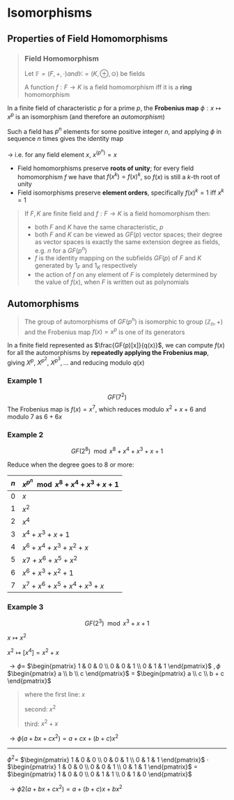 # Isomorphisms

## Properties of Field Homomorphisms

> ### Field Homomorphism
> Let $\mathbb{F} = (F,+,\cdot) and \mathbb{K}=(K, \oplus, \odot)$ be fields
> 
> A function $f: F \rightarrow K$ is a field homomorphism iff it is a **ring** homomorphism

In a finite field of characteristic $p$ for a prime $p$, the **Frobenius map** $\phi: x \mapsto x^p$ is an isomorphism (and therefore an *automorphism*)

Such a field has $p^n$ elements for some positive integer $n$, and applying $\phi$ in sequence $n$ times gives the identity map

$\rightarrow$ i.e. for any field element $x$, $x^{(p^n)} = x$

* Field homomorphisms preserve **roots of unity**; for every field homomorphism $f$ we have that $f(x^k) = f(x)^k$, so $f(x)$ is still a $k$-th root of unity
* Field isomorphisms preserve **element orders**, specifically $f(x)^k = 1$ iff $x^k=1$

>  If $F,K$ are finite field and $f: F\to K$ is a field homomorphism then:
> * both $F$ and $K$ have the same characteristic, $p$
> * both $F$ and $K$ can be viewed as $GF(p)$ vector spaces; their degree as vector spaces is exactly the same extension degree as fields, e.g. $n$ for a $GF(p^n)$
> * $f$ is the identity mapping on the subfields $GF(p)$ of $F$ and $K$ generated by $1_F$ and $1_K$ respectively
> * the action of $f$ on any element of $F$ is completely determined by the value of $f(x)$, when $F$ is written out as polynomials

## Automorphisms

> The group of automorphisms of $GF(p^n)$ is isomorphic to group $(\mathbb{Z}_n, +)$ and the Frobenius map $f(x) = x^p$ is one of its generators

In a finite field represented as $\frac{GF(p)[x]}{q(x)}$, we can compute $f(x)$ for all the automorphisms by **repeatedly applying the Frobenius map**, giving $X^p$, $X^{p^2}$, $X^{p^3}, \dots$ and reducing modulo $q(x)$

### Example 1

$$GF(7^2)$$
The Frobenius map is $f(x) = x^7$, which reduces modulo $x^2 + x + 6$ and modulo $7$ as $6+6x$

### Example 2

$$GF(2^8)\mod x^8 + x^4 + x^3 + x + 1$$

Reduce when the degree goes to 8 or more:

|$n$|$x^{p^n} \mod x^8 + x^4 + x^3 + x + 1$|
|-|-|
|$0$|$x$|
|$1$|$x^2$|
|$2$|$x^4$|
|$3$|$x^4 + x^3 + x + 1$|
|$4$|$x^6 + x^4 + x^3 + x^2 + x$|
|$5$|$x7 + x^6 + x^5 + x^2$|
|$6$|$x^6 + x^3 + x^2 + 1$|
|$7$|$x^7 + x^6 + x^5 + x^4 + x^3 + x$|

### Example 3

$$GF(2^3) \mod x^3 + x + 1$$

$x \mapsto x^2$

$x^2 \mapsto [x^4] = x^2 + x$

$\to \phi=$
$\begin{pmatrix}
    1 & 0 & 0 \\
    0 & 0 & 1 \\
    0 & 1 & 1
\end{pmatrix}$
$,\phi$
$\begin{pmatrix}
    a \\ b \\ c
\end{pmatrix}$
$=$
$\begin{pmatrix}
    a \\ c \\ b + c
\end{pmatrix}$

> where the first line: $x$
> 
> second: $x^2$
> 
> third: $x^2 + x$

$\to \phi(a + bx + cx^2) = a + cx + (b + c)x^2$

---

$\phi^2=$
$\begin{pmatrix}
    1 & 0 & 0 \\
    0 & 0 & 1 \\
    0 & 1 & 1
\end{pmatrix}$
$\cdot$
$\begin{pmatrix}
    1 & 0 & 0 \\
    0 & 0 & 1 \\
    0 & 1 & 1
\end{pmatrix}$
$=$
$\begin{pmatrix}
    1 & 0 & 0 \\
    0 & 1 & 1 \\
    0 & 1 & 0
\end{pmatrix}$

$\to \phi2(a + bx + cx^2) = a + (b + c)x + bx^2$
